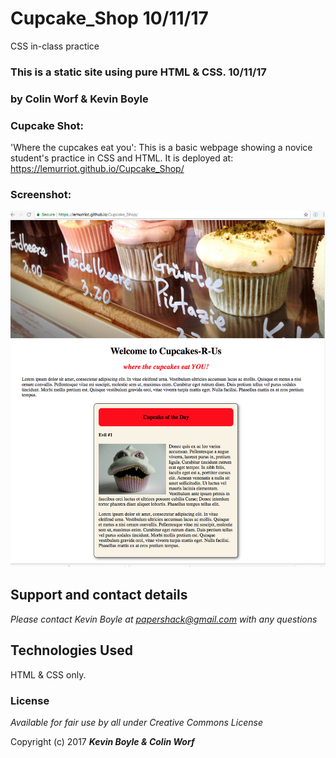 # Cupcake_Shop 10/11/17
CSS in-class practice

### This is a static site using pure HTML & CSS. 10/11/17
### by **Colin Worf & Kevin Boyle**

### Cupcake Shot:
'Where the cupcakes eat you': This is a basic webpage showing a novice student's practice in CSS and HTML.
It is deployed at: https://lemurriot.github.io/Cupcake_Shop/



### Screenshot:
![Screenshot](img/screenshot.png?raw=true)

## Support and contact details

_Please contact Kevin Boyle at papershack@gmail.com with any questions_

## Technologies Used

HTML & CSS only.

### License

*Available for fair use by all under Creative Commons License*

Copyright (c) 2017 **_Kevin Boyle & Colin Worf_**
